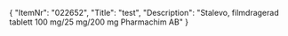 {
  "ItemNr": "022652",
  "Title": "test",
  "Description": "Stalevo, filmdragerad tablett 100 mg/25 mg/200 mg Pharmachim AB"
}